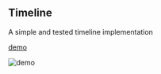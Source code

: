 ## Timeline

A simple and tested timeline implementation

[demo](http://recordit.co/VNd0mteulx)

![demo](http://recordit.co/VNd0mteulx.gif)
